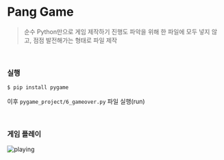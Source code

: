 # Pang Game

> 순수 Python만으로 게임 제작하기
> 진행도 파악을 위해 한 파일에 모두 넣지 않고, 점점 발전해가는 형태로 파일 제작

<br>

### 실행

```bash
$ pip install pygame
```

이후 `pygame_project/6_gameover.py` 파일 실행(run)

<br>

### 게임 플레이

![playing](README.assets/playing.gif)